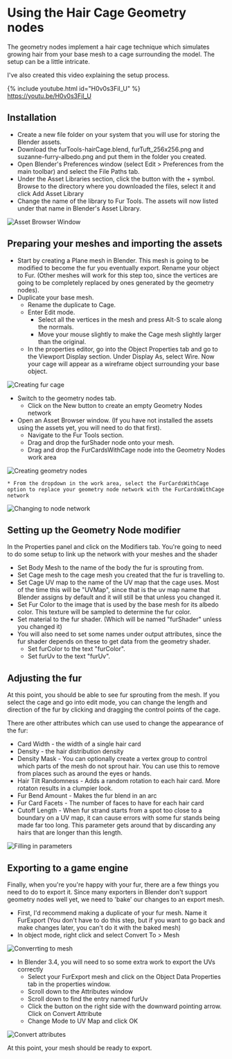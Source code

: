 # Using the Hair Cage Geometry nodes

The geometry nodes implement a hair cage technique which simulates growing hair from your base mesh to a cage surrounding the model.  The setup can be a little intricate.

I've also created this video explaining the setup process.

{% include youtube.html id="H0v0s3FiI_U" %}
https://youtu.be/H0v0s3FiI_U

## Installation

* Create a new file folder on your system that you will use for storing the Blender assets.
* Download the furTools-hairCage.blend, furTuft_256x256.png and suzanne-furry-albedo.png and put them in the folder you created.
* Open Blender's Preferences window (select Edit > Preferences from the main toolbar) and select the File Paths tab.
* Under the Asset Libraries section, click the button with the + symbol.  Browse to the directory where you downloaded the files, select it and click Add Asset Library
* Change the name of the library to Fur Tools.  The assets will now listed under that name in Blender's Asset Library.

![Asset Browser Window](assetBrowserWindow.png)

## Preparing your meshes and importing the assets

* Start by creating a Plane mesh in Blender.  This mesh is going to be modified to become the fur you eventually export.  Rename your object to Fur.  (Other meshes will work for this step too, since the vertices are going to be completely replaced by ones generated by the geometry nodes).
* Duplicate your base mesh.  
    * Rename the duplicate to Cage.  
    * Enter Edit mode.
        * Select all the vertices in the mesh and press Alt-S to scale along the normals.  
        * Move your mouse slightly to make the Cage mesh slightly larger than the original.
    * In the properties editor, go into the Object Properties tab and go to the Viewport Display section.  Under Display As, select Wire.  Now your cage will appear as a wireframe object surrounding your base object.

![Creating fur cage](creatingFurCage.png)
    
* Switch to the geometry nodes tab.
    * Click on the New button to create an empty Geometry Nodes network
* Open an Asset Browser window.  (If you have not installed the assets using the assets yet, you will need to do that first).  
    * Navigate to the Fur Tools section.  
    * Drag and drop the furShader node onto your mesh.
    * Drag and drop the FurCardsWithCage node into the Geometry Nodes work area

![Creating geometry nodes](creatingGeomNodes.png)

    * From the dropdown in the work area, select the FurCardsWithCage option to replace your geometry node network with the FurCardsWithCage network

![Changing to node network](changingToNodeNetwork.png)
    
## Setting up the Geometry Node modifier
    
In the Properties panel and click on the Modifiers tab.  You're going to need to do some setup to link up the network with your meshes and the shader

* Set Body Mesh to the name of the body the fur is sprouting from.
* Set Cage mesh to the cage mesh you created that the fur is travelling to.
* Set Cage UV map to the name of the UV map that the cage uses.  Most of the time this will be "UVMap", since that is the uv map name that Blender assigns by default and it will still be that unless you changed it.
* Set Fur Color to the image that is used by the base mesh for its albedo color.  This texture will be sampled to determine the fur color.
* Set material to the fur shader.  (Which will be named "furShader" unless you changed it)
* You will also need to set some names under output attributes, since the fur shader depends on these to get data from the geometry shader.
    * Set furColor to the text "furColor".
    * Set furUv to the text "furUv".

## Adjusting the fur

At this point, you should be able to see fur sprouting from the mesh.  If you select the cage and go into edit mode, you can change the length and direction of the fur by clicking and dragging the control points of the cage.

There are other attributes which can use used to change the appearance of the fur:
* Card Width - the width of a single hair card
* Density - the hair distribution density
* Density Mask - You can optionally create a vertex group to control which parts of the mesh do not sprout hair.  You can use this to remove from places such as around the eyes or hands.
* Hair Tilt Randomness - Adds a random rotation to each hair card.  More rotaton results in a clumpier look.
* Fur Bend Amount - Makes the fur blend in an arc
* Fur Card Facets - The number of faces to have for each hair card
* Cutoff Length - When fur strand starts from a spot too close to a boundary on a UV map, it can cause errors with some fur stands being made far too long.  This parameter gets around that by discarding any hairs that are longer than this length.

![Filling in parameters](fillingInParameters.png)


## Exporting to a game engine

Finally, when you're you're happy with your fur, there are a few things you need to do to export it.  Since many exporters in Blender don't support geometry nodes well yet, we need to 'bake' our changes to an export mesh.
* First, I'd recommend making a duplicate of your fur mesh.  Name it FurExport (You don't have to do this step, but if you want to go back and make changes later, you can't do it with the baked mesh)
* In object mode, right click and select Convert To > Mesh

![Converrting to mesh](convertingToMesh.png)

* In Blender 3.4, you will need to so some extra work to export the UVs correctly
    * Select your FurExport mesh and click on the Object Data Properties tab in the properties window.
    * Scroll down to the Attributes window
    * Scroll down to find the entry named furUv
    * Click the button on the right side with the downward pointing arrow.  Click on Convert Attribute
    * Change Mode to UV Map and click OK

![Convert attributes](convertAttributeMenu.png)

At this point, your mesh should be ready to export.
